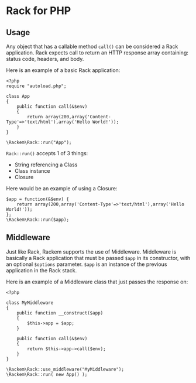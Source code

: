 # Rack for PHP

## Usage

Any object that has a callable method `call()` can be considered a Rack application. Rack expects call to return an HTTP response array containing: status code, headers, and body.

Here is an example of a basic Rack application:

    <?php
    require "autoload.php";
    
    class App
    {
	    public function call(&$env)
	    {
		    return array(200,array('Content-Type'=>'text/html'),array('Hello World!'));
	    }
    }
    
    \Rackem\Rack::run("App");

`Rack::run()` accepts 1 of 3 things:

 - String referencing a Class
 - Class instance
 - Closure
 
Here would be an example of using a Closure:

    $app = function(&$env) {
    	return array(200,array('Content-Type'=>'text/html'),array('Hello World!'));
    };
    \Rackem\Rack::run($app);

## Middleware

Just like Rack, Rackem supports the use of Middleware. Middleware is basically a Rack application that must be passed `$app` in its constructor, with an optional `$options` parameter. `$app` is an instance of the previous application in the Rack stack.

Here is an example of a Middleware class that just passes the response on:

    <?php
    
    class MyMiddleware
    {
    	public function __construct($app)
    	{
    		$this->app = $app;
    	}
    	
    	public function call(&$env)
    	{
    		return $this->app->call($env);
    	}
    }
    
    \Rackem\Rack::use_middleware("MyMiddleware");
    \Rackem\Rack::run( new App() );

